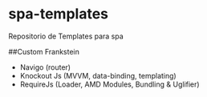 # spa-templates
Repositorio de Templates para spa

##Custom Frankstein

- Navigo (router)
- Knockout Js (MVVM, data-binding, templating)
- RequireJs (Loader, AMD Modules, Bundling & Uglifier)
